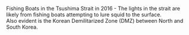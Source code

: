 <p>Fishing Boats in the Tsushima Strait in 2016 - The lights in the strait are likely from fishing boats attempting to lure squid to the surface. <br> Also evident is the Korean Demilitarized Zone (DMZ) between North and South Korea.</p>
